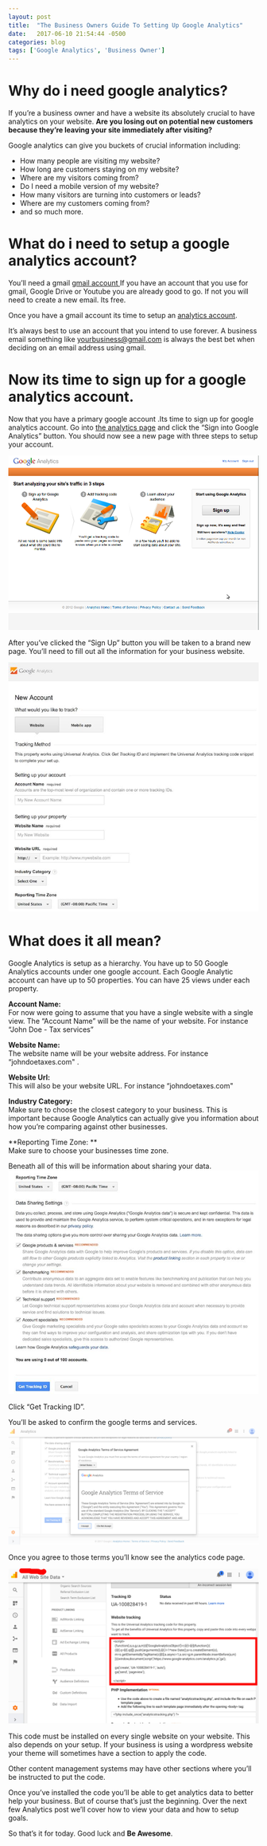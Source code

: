 ```yaml
---
layout: post
title:  "The Business Owners Guide To Setting Up Google Analytics"
date:   2017-06-10 21:54:44 -0500
categories: blog
tags: ['Google Analytics', 'Business Owner']
---
```


Why do i need google analytics?
================================

If you’re a business owner and have a website its absolutely crucial to have analytics on your website.
**Are you losing out on potential new customers because they’re leaving your site immediately after visiting?**

Google analytics can give you buckets of crucial information including:

* How many people are visiting my website?
* How long are customers staying on my website?
* Where are my visitors coming from?
* Do I need a mobile version of my website?
* How many visitors are turning into customers or leads?
* Where are my customers coming from?
* and so much more.

What do i need to setup a google analytics account?
====================================================

You’ll need a gmail [gmail account ](https://myaccount.google.com/ "Google Account") If you have an account that you use for gmail,
Google Drive or Youtube you are already good to go. If not you will need to create a new email. Its free.

Once you have a gmail account its time to setup an [analytics account](https://www.google.com/analytics/#?modal_active=none).

It’s always best to use an account that you intend to use forever. A business email something like yourbusiness@gmail.com
is always the best bet when deciding on an email address using gmail.

Now its time to sign up for a google analytics account.
========================================================

Now that you have a primary google account .Its time to sign up for google analytics account.
Go into [the analytics page](https://www.google.com/analytics/#?modal_active=none)  and click the “Sign into Google Analytics” button.
You should now see a new page with three steps to setup your account.

![Three steps to sign up](/assets/img/analytics-1.png)

After you’ve clicked the “Sign Up” button you will be taken to a brand new page.
You’ll need to fill out all the information for your business website.

![Business Owners Guide to Google Analytics](/assets/img/analytics-2.jpg)


What does it all mean?
=======================

Google Analytics is setup as a hierarchy.  You have up to 50 Google Analytics accounts under one google account.
Each Google Analytic account can have up to 50 properties.  You can have 25 views under each property.

**Account Name:**<br />
For now were going to assume that you have a single website with a single view.
The  “Account Name” will be the name of your website.  For instance “John Doe - Tax services”

**Website Name:**<br />
The website name will be your website address. For instance “johndoetaxes.com" .

**Website Url:** <br />
This will also be your website URL.  For instance “johndoetaxes.com"

**Industry Category:** <br />
Make sure to choose the closest category to your business. This is important because Google Analytics can actually
give you information about how you’re comparing against other businesses.

**Reporting Time Zone: ** <br />
Make sure to choose your businesses time zone.

Beneath all of this will be information about sharing your data.
![Business Owners Guide to Google Analytics](/assets/img/analytics-3.jpg)

Click “Get Tracking ID”.


You’ll be asked to confirm the google terms and services.
![Business Owners Guide to Google Analytics](/assets/img/analytics-4.jpg)


Once you agree to those terms you’ll know see the analytics code page.

![Business Owners Guide to Google Analytics](/assets/img/analytics-5.jpg)

This code must be installed on every single website on your website.
This also depends on your setup. If your business is using a wordpress website your theme will sometimes have a
section to apply the code.


Other content management systems may have other sections where you’ll be instructed to put the code.

Once you’ve installed the code you’ll be able to get analytics data to better help your business. But of course that’s
just the beginning. Over the next few Analytics post we’ll cover how to view your data and how to setup goals.


So that’s it for today. Good luck and **Be Awesome**.